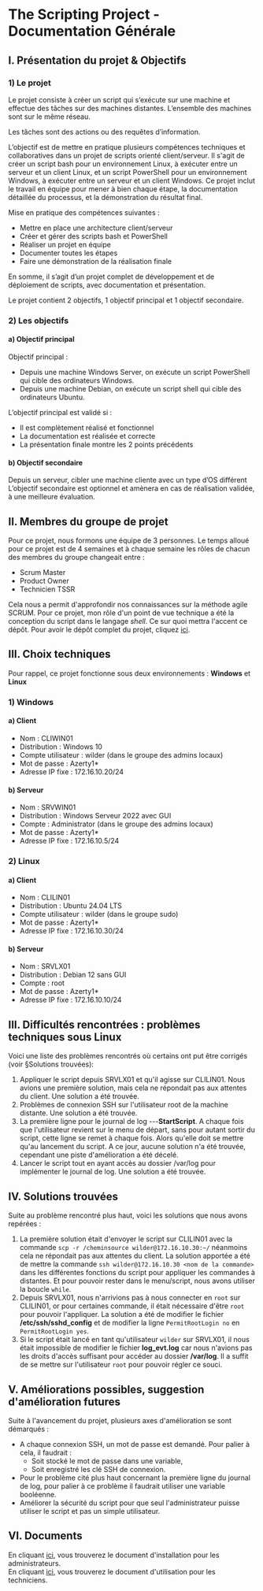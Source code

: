 # The Scripting Project - Documentation Générale

## I. Présentation du projet & Objectifs
### 1) Le projet
Le projet consiste à créer un script qui s’exécute sur une machine et effectue des tâches sur des machines distantes. L’ensemble des machines sont sur le même réseau.  

Les tâches sont des actions ou des requêtes d’information.  

L’objectif est de mettre en pratique plusieurs compétences techniques et collaboratives dans un projet de scripts orienté client/serveur. Il s'agit de créer un script bash pour un environnement Linux, à exécuter entre un serveur et un client Linux, et un script PowerShell pour un environnement Windows, à exécuter entre un serveur et un client Windows. Ce projet inclut le travail en équipe pour mener à bien chaque étape, la documentation détaillée du processus, et la démonstration du résultat final.  

Mise en pratique des compétences suivantes :
- Mettre en place une architecture client/serveur
- Créer et gérer des scripts bash et PowerShell
- Réaliser un projet en équipe
- Documenter toutes les étapes
- Faire une démonstration de la réalisation finale

En somme, il s’agit d’un projet complet de développement et de déploiement de scripts, avec documentation et présentation.

Le projet contient 2 objectifs, 1 objectif principal et 1 objectif secondaire.

### 2) Les objectifs
#### a) Objectif principal
Objectif principal :
- Depuis une machine Windows Server, on exécute un script PowerShell qui cible des ordinateurs Windows.
- Depuis une machine Debian, on exécute un script shell qui cible des ordinateurs Ubuntu.

L’objectif principal est validé si :
- Il est complètement réalisé et fonctionnel
- La documentation est réalisée et correcte
- La présentation finale montre les 2 points précédents

#### b) Objectif secondaire
Depuis un serveur, cibler une machine cliente avec un type d’OS différent
L’objectif secondaire est optionnel et amènera en cas de réalisation validée, à une meilleure évaluation.

## II. Membres du groupe de projet
Pour ce projet, nous formons une équipe de 3 personnes. Le temps alloué pour ce projet est de 4 semaines et à chaque semaine les rôles de chacun des membres du groupe changeait entre :
- Scrum Master
- Product Owner
- Technicien TSSR

Cela nous a permit d'approfondir nos connaissances sur la méthode agile SCRUM.
Pour ce projet, mon rôle d'un point de vue technique a été la conception du script dans le langage *shell*.
Ce sur quoi mettra l'accent ce dépôt. Pour avoir le dépôt complet du projet, cliquez [ici](https://github.com/WildCodeSchool/TSSR-BDX-0924-P2-G2.git).

## III. Choix techniques
Pour rappel, ce projet fonctionne sous deux environnements : **Windows** et **Linux**

### 1) Windows
#### a) Client
- Nom : CLIWIN01
- Distribution : Windows 10
- Compte utilisateur : wilder (dans le groupe des admins locaux)
- Mot de passe : Azerty1*
- Adresse IP fixe : 172.16.10.20/24

#### b) Serveur
- Nom : SRVWIN01
- Distribution : Windows Serveur 2022 avec GUI
- Compte : Administrator (dans le groupe des admins locaux)
- Mot de passe : Azerty1*
- Adresse IP fixe : 172.16.10.5/24

### 2) Linux
#### a) Client
- Nom : CLILIN01
- Distribution : Ubuntu 24.04 LTS
- Compte utilisateur : wilder (dans le groupe sudo)
- Mot de passe : Azerty1*
- Adresse IP fixe : 172.16.10.30/24

#### b) Serveur
- Nom : SRVLX01
- Distribution : Debian 12 sans GUI
- Compte : root
- Mot de passe : Azerty1*
- Adresse IP fixe : 172.16.10.10/24

## III. Difficultés rencontrées : problèmes techniques sous Linux

Voici une liste des problèmes rencontrés où certains ont put être corrigés (voir §Solutions trouvées):
1. Appliquer le script depuis SRVLX01 et qu'il agisse sur CLILIN01. Nous avions une première solution, mais cela ne répondait pas aux attentes du client. Une solution a été trouvée.
2. Problèmes de connexion SSH sur l'utilisateur root de la machine distante. Une solution a été trouvée.
3. La première ligne pour le journal de log <Date>-<Heure>-<Utilisateur>-********StartScript********. A chaque fois que l'utilisateur revient sur le menu de départ, sans pour autant sortir du script, cette ligne se remet à chaque fois. Alors qu'elle doit se mettre qu'au lancement du script. A ce jour, aucune solution n'a été trouvée, cependant une piste d'amélioration a été décelé.
4. Lancer le script tout en ayant accès au dossier /var/log pour implémenter le journal de log. Une solution a été trouvée.

## IV. Solutions trouvées

Suite au problème rencontré plus haut, voici les solutions que nous avons repérées :
1. La première solution était d'envoyer le script sur CLILIN01 avec la commande `scp -r /cheminsource wilder@172.16.10.30:~/` néanmoins cela ne répondait pas aux attentes du client. La solution apportée a été de mettre la commande `ssh wilder@172.16.10.30 <nom de la commande>` dans les différentes fonctions du script pour appliquer les commandes à distantes. Et pour pouvoir rester dans le menu/script, nous avons utiliser la boucle `while`.
2. Depuis SRVLX01, nous n'arrivions pas à nous connecter en `root` sur CLILIN01, or pour certaines commande, il était nécessaire d'être `root` pour pouvoir l'appliquer. La solution a été de modifier le fichier **/etc/ssh/sshd_config** et de modifier la ligne `PermitRootLogin no` en `PermitRootLogin yes`.
3. Si le script était lancé en tant qu'utilisateur `wilder` sur SRVLX01, il nous était impossible de modifier le fichier **log_evt.log** car nous n'avions pas les droits d'accès suffisant pour accéder au dossier **/var/log**. Il a suffit de se mettre sur l'utilisateur `root` pour pouvoir régler ce souci.

## V. Améliorations possibles, suggestion d'amélioration futures

Suite à l'avancement du projet, plusieurs axes d'amélioration se sont démarqués :
- A chaque connexion SSH, un mot de passe est demandé. Pour palier à cela, il faudrait :
  - Soit stocké le mot de passe dans une variable,
  - Soit enregistré les clé SSH de connexion.
- Pour le problème cité plus haut concernant la première ligne du journal de log, pour palier à ce problème il faudrait utiliser une variable booléenne.
- Améliorer la sécurité du script pour que seul l'administrateur puisse utiliser le script et pas un simple utilisateur.

## VI. Documents
En cliquant [ici](https://github.com/Mirhazka/TheScriptingProject/blob/main/INSTALL.md), vous trouverez le document d'installation pour les administrateurs.  
En cliquant [ici](https://github.com/Mirhazka/TheScriptingProject/blob/main/USER_GUIDE.md), vous trouverez le document d'utilisation pour les techniciens.
